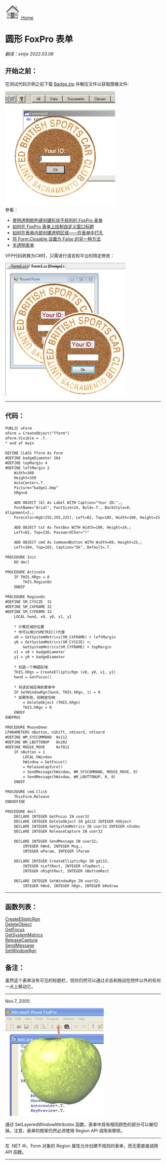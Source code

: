 [<img src="../images/home.png"> Home ](https://github.com/VFPX/Win32API)  

# 圆形 FoxPro 表单

_翻译：xinjie  2022.03.06_

## 开始之前：
在测试代码示例之前下载 [Badge.zip](../downloads/badge.zip) 并解压文件以获取图像文件:  

![](../images/rnd.png)  
参看：

* [使用透明颜色键创建形状不规则的 FoxPro 表单](sample_033.md)  
* [如何在 FoxPro 表单上绘制自定义窗口标题](sample_499.md)  
* [如何在表单内部创建透明区域——在表单中打孔](sample_126.md)  
* [将 Form.Closable 设置为 False 的另一种方法](sample_127.md)  
* [半透明表单](sample_453.md)  

VFP代码转换为C#时，只需进行语言和平台的特定修改：

![](../images/roundform_cs.png)  
  
***  


## 代码：
```foxpro  
PUBLIC oForm
oForm = CreateObject("Tform")
oForm.Visible = .T.
* end of main

DEFINE CLASS Tform As Form
#DEFINE badgeDiameter 264
#DEFINE topMargin 4
#DEFINE leftMargin 2
	Width=300
	Height=350
	AutoCenter=.T.
	Picture="badge1.bmp"
	hRgn=0
	
	ADD OBJECT lbl As Label WITH Caption="Your ID:",;
	FontName="Arial", FontSize=14, Bold=.T., BackStyle=0, Alignment=2,;
	Forecolor=Rgb(255,255,225), Left=82, Top=105, Width=100, Height=25

	ADD OBJECT txt As TextBox WITH Width=100, Height=24,;
	Left=82, Top=130, PasswordChar="*"

	ADD OBJECT cmd As CommandButton WITH Width=60, Height=25,;
	Left=104, Top=165, Caption="Ok", Default=.T.

PROCEDURE Init
	DO decl

PROCEDURE Activate
	IF THIS.hRgn = 0
		THIS.RegionOn
	ENDIF

PROCEDURE RegionOn
#DEFINE SM_CYSIZE  31
#DEFINE SM_CXFRAME 32
#DEFINE SM_CYFRAME 33
	LOCAL hwnd, x0, y0, x1, y1

	* 计算区域的位置
	* 你可以用SYSMETRIC()代替
	x0 = GetSystemMetrics(SM_CXFRAME) + leftMargin
	y0 = GetSystemMetrics(SM_CYSIZE) +;
		GetSystemMetrics(SM_CYFRAME) + topMargin
	x1 = x0 + badgeDiameter
	y1 = y0 + badgeDiameter

	* 创造一个椭圆区域
	THIS.hRgn = CreateEllipticRgn (x0, y0, x1, y1)
	hwnd = GetFocus()

	* 将该区域应用到表单中
	IF SetWindowRgn(hwnd, THIS.hRgn, 1) = 0
	* 如果失败，则释放句柄
		= DeleteObject (THIS.hRgn)
		THIS.hRgn = 0
	ENDIF
ENDPROC

PROCEDURE MouseDown
LPARAMETERS nButton, nShift, nXCoord, nYCoord
#DEFINE WM_SYSCOMMAND  0x112
#DEFINE WM_LBUTTONUP   0x202
#DEFINE MOUSE_MOVE     0xf012
	IF nButton = 1
		LOCAL hWindow
		hWindow = GetFocus()
		= ReleaseCapture()
		= SendMessage(hWindow, WM_SYSCOMMAND, MOUSE_MOVE, 0)
		= SendMessage(hWindow, WM_LBUTTONUP, 0, 0)
	ENDIF

PROCEDURE cmd.Click
	ThisForm.Release
ENDDEFINE

PROCEDURE decl
	DECLARE INTEGER GetFocus IN user32
	DECLARE INTEGER DeleteObject IN gdi32 INTEGER hObject
	DECLARE INTEGER GetSystemMetrics IN user32 INTEGER nIndex
	DECLARE INTEGER ReleaseCapture IN user32

	DECLARE INTEGER SendMessage IN user32;
		INTEGER hWnd, INTEGER Msg,;
		INTEGER wParam, INTEGER lParam

	DECLARE INTEGER CreateEllipticRgn IN gdi32;
		INTEGER nLeftRect, INTEGER nTopRect,;
		INTEGER nRightRect, INTEGER nBottomRect

	DECLARE INTEGER SetWindowRgn IN user32;
		INTEGER hWnd, INTEGER hRgn, INTEGER bRedraw  
```  
***  


## 函数列表：
[CreateEllipticRgn](../libraries/gdi32/CreateEllipticRgn.md)  
[DeleteObject](../libraries/gdi32/DeleteObject.md)  
[GetFocus](../libraries/user32/GetFocus.md)  
[GetSystemMetrics](../libraries/user32/GetSystemMetrics.md)  
[ReleaseCapture](../libraries/user32/ReleaseCapture.md)  
[SendMessage](../libraries/user32/SendMessage.md)  
[SetWindowRgn](../libraries/user32/SetWindowRgn.md)  

## 备注：
虽然这个表单没有可见的标题栏，但你仍然可以通过点击和拖动在控件以外的任何一点上移动它。 
  

***  
Nov.7, 2005:   
  
![](../images/applecorp.jpg)

通过 SetLayeredWindowAttributes 函数，表单中具有相同颜色的部分可以被切掉。注意，表单的框架仍然必须使用 Region API 调用来移除。 
  

***  
在 .NET 中，Form 对象的 Region 属性允许创建不规则的表单，而无需直接调用 API 函数。 
  
***  

